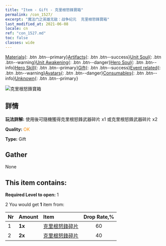 ```yaml
---
title: "Item - Gift - 克里根怒鋒寶箱"
permalink: /con_1527/
excerpt: "魔法门之英雄无敌：战争纪元  克里根怒鋒寶箱"
last_modified_at: 2021-06-08
locale: cn
ref: "con_1527.md"
toc: false
classes: wide
---
```

 [Materials](/ItemsCN/){: .btn .btn--primary}[Artifacts](/ItemsCN/Artifacts/){: .btn .btn--success}[Unit Soul](/ItemsCN/UnitSoul/){: .btn .btn--warning}[Unit Awakening](/ItemsCN/UnitAwakening/){: .btn .btn--danger}[Hero Soul](/ItemsCN/HeroSoul/){: .btn .btn--info}[Hero Skill](/ItemsCN/HeroSkill/){: .btn .btn--primary}[Gift](/ItemsCN/Gift/){: .btn .btn--success}[Event related](/ItemsCN/Events/){: .btn .btn--warning}[Avatars](/ItemsCN/Avatars/){: .btn .btn--danger}[Consumables](/ItemsCN/Consumables/){: .btn .btn--info}[Unknown](/ItemsCN/Unknown/){: .btn .btn--primary}

 ![克里根怒鋒寶箱](/images/t/i_907141.png)

## 詳情
 **玩法詳解:** 使用後可隨機獲得克里根怒鋒武器碎片 x1 或克里根怒鋒武器碎片 x2

 **Quality:** <span style="color: #FF8C00">OK</span>

 **Type:** Gift

## Gather

  None

## This item contains:

 **Required Level to open:** 1

 2 You would get **1** item  from:

  | Nr | Amount |     Item    | Drop Rate,% |
  |:---|:-------|:------------|:---------:|
  | 1 |  **1x** | [克里根怒鋒碎片](/cn/Items/con_984/) | 60 | 
  | 2 |  **2x** | [克里根怒鋒碎片](/cn/Items/con_984/) | 40 | 
